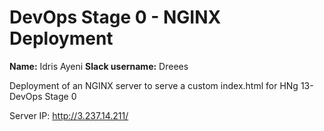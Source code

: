 # DevOps Stage 0 - NGINX Deployment
**Name:** Idris Ayeni
**Slack username:** Dreees

Deployment of an NGINX server to serve a custom index.html for HNg 13- DevOps Stage 0

Server IP: http://3.237.14.211/